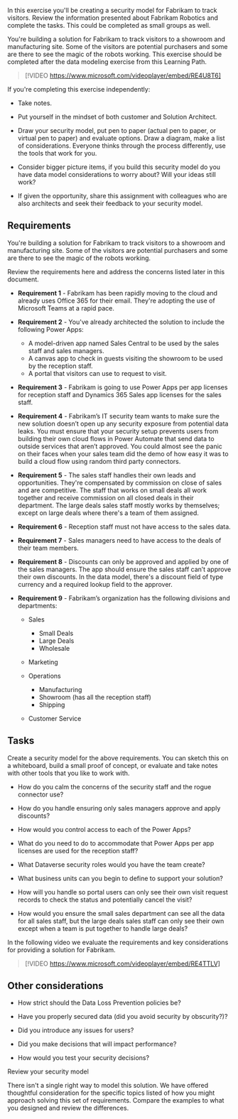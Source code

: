 In this exercise you'll be creating a security model for Fabrikam to track visitors. Review the information presented about Fabrikam Robotics and complete the tasks. This could be completed as small groups as well.

You're building a solution for Fabrikam to track visitors to a showroom and manufacturing site. Some of the visitors are potential purchasers and some are there to see the magic of the robots working. This exercise should be completed after the data modeling exercise from this Learning Path.

> [!VIDEO https://www.microsoft.com/videoplayer/embed/RE4U8T6]

If you're completing this exercise independently:

- Take notes.

- Put yourself in the mindset of both customer and Solution Architect.

- Draw your security model, put pen to paper (actual pen to paper, or virtual pen to paper) and evaluate options. Draw a diagram, make a list of considerations. Everyone thinks through the process differently, use the tools that work for you.

- Consider bigger picture items, if you build this security model do you have data model considerations to worry about? Will your ideas still work?

- If given the opportunity, share this assignment with colleagues who are also architects and seek their feedback to your security model.

## Requirements

You're building a solution for Fabrikam to track visitors to a showroom and manufacturing site. Some of the visitors are potential purchasers and some are there to see the magic of the robots working.

Review the requirements here and address the concerns listed later in this document.

- **Requirement 1** - Fabrikam has been rapidly moving to the cloud and already uses Office 365 for their email. They're adopting the use of Microsoft Teams at a rapid pace.

- **Requirement 2** - You've already architected the solution to include the following Power Apps:

    - A model-driven app named Sales Central to be used by the sales staff and sales managers.
    - A canvas app to check in guests visiting the showroom to be used by the reception staff.
    - A portal that visitors can use to request to visit.

- **Requirement 3** - Fabrikam is going to use Power Apps per app licenses for reception staff and Dynamics 365 Sales app licenses for the sales staff.

- **Requirement 4** - Fabrikam’s IT security team wants to make sure the new solution doesn’t open up any security exposure from potential data leaks. You must ensure that your security setup prevents users from building their own cloud flows in Power Automate that send data to outside services that aren’t approved. You could almost see the panic on their faces when your sales team did the demo of how easy it was to build a cloud flow using random third party connectors.

- **Requirement 5** - The sales staff handles their own leads and opportunities. They're compensated by commission on close of sales and are competitive. The staff that works on small deals all work together and receive commission on all closed deals in their department. The large deals sales staff mostly works by themselves; except on large deals where there's a team of them assigned.

- **Requirement 6** - Reception staff must not have access to the sales data.

- **Requirement 7** - Sales managers need to have access to the deals of their team members.

- **Requirement 8** - Discounts can only be approved and applied by one of the sales managers. The app should ensure the sales staff can’t approve their own discounts. In the data model, there's a discount field of type currency and a required lookup field to the approver.

- **Requirement 9** - Fabrikam’s organization has the following divisions and departments:

    - Sales
        - Small Deals
        - Large Deals
        - Wholesale

    - Marketing
    - Operations
        - Manufacturing
        - Showroom (has all the reception staff)
        - Shipping

    - Customer Service

## Tasks

Create a security model for the above requirements. You can sketch this on a whiteboard, build a small proof of concept, or evaluate and take notes with other tools that you like to work with.

- How do you calm the concerns of the security staff and the rogue connector use?

- How do you handle ensuring only sales managers approve and apply discounts?

- How would you control access to each of the Power Apps?

- What do you need to do to accommodate that Power Apps per app licenses are used for the reception staff?

- What Dataverse security roles would you have the team create?

- What business units can you begin to define to support your solution?

- How will you handle so portal users can only see their own visit request records to check the status and potentially cancel the visit?

- How would you ensure the small sales department can see all the data for all sales staff, but the large deals sales staff can only see their own except when a team is put together to handle large deals?

In the following video we evaluate the requirements and key considerations for providing a solution for Fabrikam.

> [!VIDEO https://www.microsoft.com/videoplayer/embed/RE4TTLV]

## Other considerations

- How strict should the Data Loss Prevention policies be?

- Have you properly secured data (did you avoid security by obscurity?)?

- Did you introduce any issues for users?

- Did you make decisions that will impact performance?

- How would you test your security decisions?

Review your security model

There isn't a single right way to model this solution. We have offered thoughtful consideration for the specific topics listed of how you might approach solving this set of requirements. Compare the examples to what you designed and review the differences.